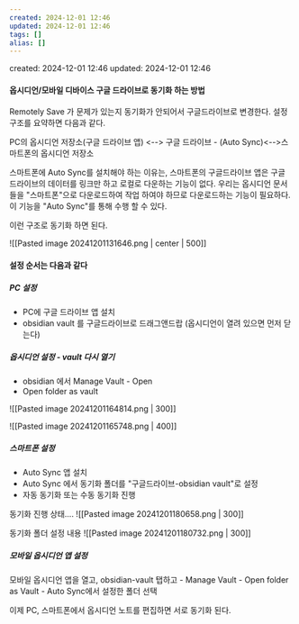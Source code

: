 ```yaml
---
created: 2024-12-01 12:46
updated: 2024-12-01 12:46
tags: []
alias: []
---
```


created: 2024-12-01 12:46
updated: 2024-12-01 12:46

#### 옵시디언/모바일 디바이스 구글 드라이브로 동기화 하는 방법

Remotely Save 가 문제가 있는지 동기화가 안되어서 구글드라이브로 변경한다.
설정 구조를 요약하면 다음과 같다.

PC의 옵시디언 저장소(구글 드라이브 앱) <-->  구글 드라이브 -  (Auto Sync)<-->스마트폰의 옵시디언 저장소

스마트폰에 Auto Sync를 설치해야 하는 이유는,
스마트폰의 구글드라이브 앱은 구글 드라이브의 데이터를 링크만 하고 로컬로 다운하는 기능이 없다. 우리는 옵시디언 문서들을 "스마트폰"으로 다운로드하여 작업 하여야 하므로 다운로드하는 기능이 필요하다. 이 기능을 "Auto Sync"를 통해 수행 할 수 있다.

이런 구조로 동기화 하면 된다.

![[Pasted image 20241201131646.png | center | 500]]
#### 설정 순서는 다음과 같다

##### PC 설정

- PC에 구글 드라이브 앱 설치
- obsidian vault 를 구글드라이브로 드래그앤드랍 (옵시디언이 열려 있으면 먼저 닫는다)

##### 옵시디언 설정 - vault 다시 열기

- obsidian 에서 Manage Vault - Open 
- Open folder as vault

![[Pasted image 20241201164814.png | 300]]

![[Pasted image 20241201165748.png | 400]]

##### 스마트폰 설정

- Auto Sync 앱 설치
- Auto Sync 에서 동기화 폴더를 "구글드라이브-obsidian vault"로 설정
- 자동 동기화 또는 수동 동기화 진행


동기화 진행 상태....
![[Pasted image 20241201180658.png | 300]]

동기화 폴더 설정 내용
![[Pasted image 20241201180732.png | 300]]

##### 모바일 옵시디언 앱 설정

모바일 옵시디언 앱을 열고, 
obsidian-vault 탭하고 - Manage Vault - Open folder as Vault - Auto Sync에서 설정한 폴더 선택

이제 PC, 스마트폰에서 옵시디언 노트를 편집하면 서로 동기화 된다.